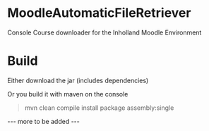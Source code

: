 # MoodleAutomaticFileRetriever
Console Course downloader for the Inholland Moodle  Environment 

# Build
Either download the jar (includes dependencies)

Or you build it with maven on the console

> mvn clean compile install package assembly:single


--- more to be added ---
